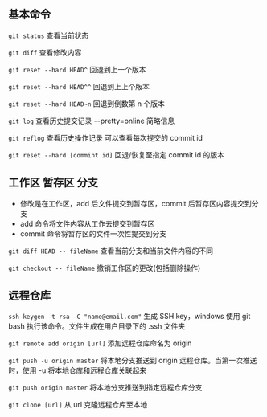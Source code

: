 ## 基本命令
` git status ` 查看当前状态

` git diff ` 查看修改内容

` git reset --hard HEAD^ ` 回退到上一个版本

` git reset --hard HEAD^^ ` 回退到上上个版本

` git reset --hard HEAD~n ` 回退到倒数第 n 个版本

` git log ` 查看历史提交记录 --pretty=online 简略信息

` git reflog ` 查看历史操作记录 可以查看每次提交的 commit id

` git reset --hard [commint id] ` 回退/恢复至指定 commit id 的版本

## 工作区 暂存区 分支

* 修改是在工作区，add 后文件提交到暂存区，commit 后暂存区内容提交到分支
* add 命令将文件内容从工作去提交到暂存区
* commit 命令将暂存区的文件一次性提交到分支

` git diff HEAD -- fileName ` 查看当前分支和当前文件内容的不同

` git checkout -- fileName ` 撤销工作区的更改(包括删除操作)


## 远程仓库


` ssh-keygen -t rsa -C "name@email.com" ` 生成 SSH key，windows 使用 git bash 执行该命令。文件生成在用户目录下的 .ssh 文件夹

` git remote add origin [url] ` 添加远程仓库命名为 origin 

` git push -u origin master ` 将本地分支推送到 origin 远程仓库。当第一次推送时，使用 -u 将本地仓库和远程仓库关联起来

` git push origin master ` 将本地分支推送到指定远程仓库分支 

` git clone [url] ` 从 url 克隆远程仓库至本地

